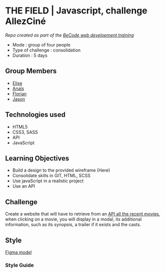 # THE FIELD | Javascript, challenge AllezCiné

_Repo created as part of the [BeCode web development training](https://becode.org/fr/apprendre/developpeur-web-junior/)_

- Mode : group of four people
- Type of challenge : consolidation
- Duration : 5 days

## Group Members

- [Elise](https://github.com/eliseprts)
- [Anaïs](https://github.com/Nymphadorart)
- [Florian](https://github.com/FlorianAuc)
- [Jason](https://github.com/JasonFelgenhauer)

## Technologies used

- HTML5
- CSS3, SASS
- API
- JavaScript

## Learning Objectives

- Build a design to the provided wireframe (Here)
- Consolidate skills in GIT, HTML, SCSS
- Use javaScript in a realistic project
- Use an API

## Challenge

Create a website that will have to retrieve from an [API all the recent movies](https://developers.themoviedb.org/3/getting-started/introduction), when clicking on a movie, you will display in a modal, its additional information, such as its synopsis, a trailer if it exists and the casts.

## Style

[Figma model](<https://www.figma.com/file/eOQKHQM4WopvP3o0asSZXP/AllezCine-(Community)?node-id=2%3A8>)

### Style Guide
